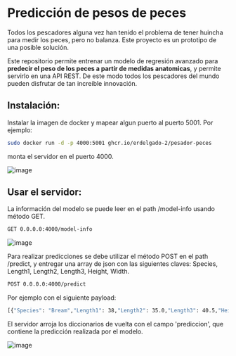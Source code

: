 # Predicción de pesos de peces

Todos los pescadores alguna vez han tenido el problema de tener huincha para medir los peces, pero no balanza. Este proyecto es un prototipo de una posible solución.

Este repositorio permite entrenar un modelo de regresión avanzado para **predecir el peso de los peces a partir de medidas anatomicas**, y permite servirlo en una API REST. De este modo todos los pescadores del mundo pueden disfrutar de tan increible innovación.

## Instalación:

Instalar la imagen de docker y mapear algun puerto al puerto 5001. Por ejemplo:

```bash
sudo docker run -d -p 4000:5001 ghcr.io/erdelgado-2/pesador-peces
```
monta el servidor en el puerto 4000.

![image](./img/docker.png)


## Usar el servidor:

La información del modelo se puede leer en el path /model-info usando método GET.

```bash
GET 0.0.0.0:4000/model-info
```

![image](./img/test_get.png)

Para realizar predicciones se debe utilizar el método POST en el path /predict, y entregar una array de json con las siguientes claves:
Species, Length1, Length2, Length3, Height, Width.

```bash
POST 0.0.0.0:4000/predict
```
Por ejemplo con el siguiente payload:

```bash
[{"Species": "Bream","Length1": 38,"Length2": 35.0,"Length3": 40.5,"Height": 10,"Width": 5.589}]
```

El servidor arroja los diccionarios de vuelta con el campo 'prediccion', que contiene la predicción realizada por el modelo.

![image](./img/test_post.png)

